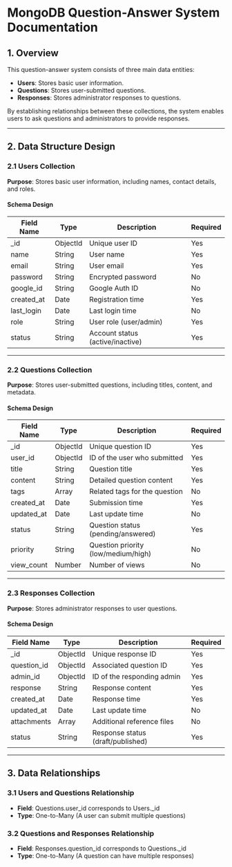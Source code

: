 # MongoDB Question-Answer System Documentation

## 1. Overview

This question-answer system consists of three main data entities:

- **Users**: Stores basic user information.
- **Questions**: Stores user-submitted questions.
- **Responses**: Stores administrator responses to questions.

By establishing relationships between these collections, the system enables users to ask questions and administrators to
provide responses.

---

## 2. Data Structure Design

### 2.1 Users Collection

**Purpose**: Stores basic user information, including names, contact details, and roles.

#### Schema Design

| Field Name | Type     | Description                      | Required |
|------------|----------|----------------------------------|----------|
| _id        | ObjectId | Unique user ID                   | Yes      |
| name       | String   | User name                        | Yes      |
| email      | String   | User email                       | Yes      |
| password   | String   | Encrypted password               | No       |
| google_id  | String   | Google Auth ID                   | No       |
| created_at | Date     | Registration time                | Yes      |
| last_login | Date     | Last login time                  | No       |
| role       | String   | User role (user/admin)           | Yes      |
| status     | String   | Account status (active/inactive) | Yes      |

---

### 2.2 Questions Collection

**Purpose**: Stores user-submitted questions, including titles, content, and metadata.

#### Schema Design

| Field Name | Type     | Description                         | Required |
|------------|----------|-------------------------------------|----------|
| _id        | ObjectId | Unique question ID                  | Yes      |
| user_id    | ObjectId | ID of the user who submitted        | Yes      |
| title      | String   | Question title                      | Yes      |
| content    | String   | Detailed question content           | Yes      |
| tags       | Array    | Related tags for the question       | No       |
| created_at | Date     | Submission time                     | Yes      |
| updated_at | Date     | Last update time                    | No       |
| status     | String   | Question status (pending/answered)  | Yes      |
| priority   | String   | Question priority (low/medium/high) | No       |
| view_count | Number   | Number of views                     | No       |

---

### 2.3 Responses Collection

**Purpose**: Stores administrator responses to user questions.

#### Schema Design

| Field Name  | Type     | Description                       | Required |
|-------------|----------|-----------------------------------|----------|
| _id         | ObjectId | Unique response ID                | Yes      |
| question_id | ObjectId | Associated question ID            | Yes      |
| admin_id    | ObjectId | ID of the responding admin        | Yes      |
| response    | String   | Response content                  | Yes      |
| created_at  | Date     | Response time                     | Yes      |
| updated_at  | Date     | Last update time                  | No       |
| attachments | Array    | Additional reference files        | No       |
| status      | String   | Response status (draft/published) | Yes      |

---

## 3. Data Relationships

### 3.1 Users and Questions Relationship

- **Field**: Questions.user_id corresponds to Users._id
- **Type**: One-to-Many (A user can submit multiple questions)

### 3.2 Questions and Responses Relationship

- **Field**: Responses.question_id corresponds to Questions._id
- **Type**: One-to-Many (A question can have multiple responses)